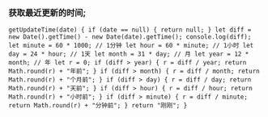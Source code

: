 ### 获取最近更新的时间;
 `getUpdateTime(date) {
    if (date == null) {
      return null;
    }
    let diff = new Date().getTime() - new Date(date).getTime();
    console.log(diff);
    let minute = 60 * 1000; // 1分钟
    let hour = 60 * minute; // 1小时
    let day = 24 * hour; // 1天
    let month = 31 * day; // 月
    let year = 12 * month; // 年
    let r = 0;
    if (diff > year) {
      r = diff / year;
      return Math.round(r) + "年前";
    }
    if (diff > month) {
      r = diff / month;
      return Math.round(r) + "个月前";
    }
    if (diff > day) {
      r = diff / day;
      return Math.round(r) + "天前";
    }
    if (diff > hour) {
      r = diff / hour;
      return Math.round(r) + "小时前";
    }
    if (diff > minute) {
      r = diff / minute;
      return Math.round(r) + "分钟前";
    }
    return "刚刚";
  }`
